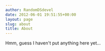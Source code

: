 ```yaml
---
author: RandomDSdevel
date: 2012-06-01 19:51:55+00:00
layout: page
slug: about
title: About
---
```


Hmm, guess I haven't put anything here yet…  

<!--Content from before migration of this blog to GitHub Pages from WordPress:  

This is an example of a page.  Unlike posts, which are displayed on your blog’s front page in the order they’re published, pages are better suited for more timeless content that you want to be easily accessible, like your About or Contact information. Click the Edit link to make changes to this page or [add another page](/wp-admin/post-new.php?post_type=page).  -->
